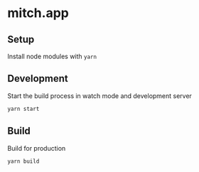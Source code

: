 # mitch.app

## Setup

Install node modules with `yarn`

## Development

Start the build process in watch mode and development server

```bash
yarn start
````

## Build

Build for production

```bash
yarn build
````
